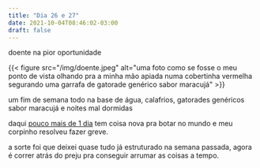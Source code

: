 ```yaml
---
title: "Dia 26 e 27"
date: 2021-10-04T08:46:02-03:00
draft: false
---
```


doente na pior oportunidade

{{< figure src="/img/doente.jpeg" alt="uma foto como se fosse o meu ponto de vista olhando pra a minha mão apiada numa cobertinha vermelha segurando uma garrafa de gatorade genérico sabor maracujá" >}}

um fim de semana todo na base de água, calafrios, gatorades genéricos sabor maracujá e noites mal dormidas

daqui [pouco mais de 1 dia](https://cem.engajaflix.club/timeline/dia23/) tem coisa nova pra botar no mundo e meu corpinho resolveu fazer greve.

a sorte foi que deixei quase tudo já estruturado na semana passada, agora é correr atrás do preju pra conseguir arrumar as coisas a tempo.